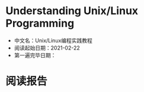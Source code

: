 # Understanding Unix/Linux Programming
- 中文名：Unix/Linux编程实践教程
- 阅读起始日期：2021-02-22
- 第一遍完毕日期：

# 阅读报告

